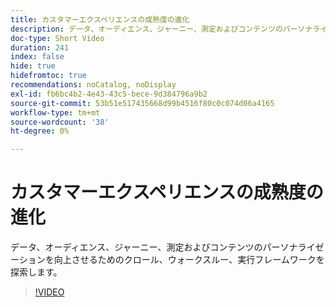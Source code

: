 ```yaml
---
title: カスタマーエクスペリエンスの成熟度の進化
description: データ、オーディエンス、ジャーニー、測定およびコンテンツのパーソナライゼーションを向上させるためのクロール、ウォークスルー、実行フレームワークを探索します。
doc-type: Short Video
duration: 241
index: false
hide: true
hidefromtoc: true
recommendations: noCatalog, noDisplay
exl-id: fb6bc4b2-4e43-43c5-bece-9d384796a9b2
source-git-commit: 53b51e517435668d99b4516f80c0c074d06a4165
workflow-type: tm+mt
source-wordcount: '38'
ht-degree: 0%

---
```


# カスタマーエクスペリエンスの成熟度の進化

データ、オーディエンス、ジャーニー、測定およびコンテンツのパーソナライゼーションを向上させるためのクロール、ウォークスルー、実行フレームワークを探索します。

<!-- 85_S651_3442537_240_evolving-customer-experience-maturity -->
>[!VIDEO](https://video.tv.adobe.com/v/3458293/?learn=on&enablevpops=true)
